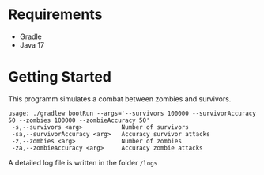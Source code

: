 # Requirements
- Gradle
- Java 17

# Getting Started
This programm simulates a combat between zombies and survivors.
```
usage: ./gradlew bootRun --args='--survivors 100000 --survivorAccuracy 50 --zombies 100000 --zombieAccuracy 50'
 -s,--survivors <arg>           Number of survivors
 -sa,--survivorAccuracy <arg>   Accuracy survivor attacks
 -z,--zombies <arg>             Number of zombies
 -za,--zombieAccuracy <arg>     Accuracy zombie attacks

```
A detailed log file is written in the folder ``/logs``
